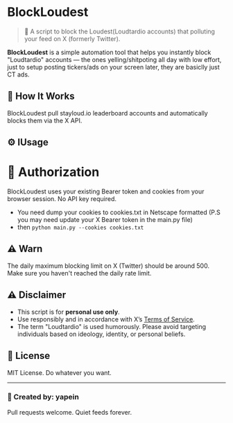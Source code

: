 # BlockLoudest

> 🛑 A script to block the Loudest(Loudtardio accounts) that polluting your feed on X (formerly Twitter).

**BlockLoudest** is a simple automation tool that helps you instantly block "Loudtardio" accounts — the ones yelling/shitpoting all day with low effort, just to setup posting tickers/ads on your screen later, they are basiclly just CT ads.

## 🧠 How It Works

BlockLoudest pull stayloud.io leaderboard accounts and automatically blocks them via the X API.

## ⚙️ IUsage

# 🔐 Authorization

BlockLoudest uses your existing Bearer token and cookies from your browser session. No API key required.

- You need dump your cookies to cookies.txt in Netscape formatted (P.S you may need update your X Bearer token in the main.py file)
- then `python main.py --cookies cookies.txt`

## ⚠️ Warn

The daily maximum blocking limit on X (Twitter) should be around 500. Make sure you haven't reached the daily rate limit.

## ⚠️ Disclaimer

- This script is for **personal use only**.
- Use responsibly and in accordance with X’s [Terms of Service](https://twitter.com/en/tos).
- The term "Loudtardio" is used humorously. Please avoid targeting individuals based on ideology, identity, or personal beliefs.

## 📄 License

MIT License. Do whatever you want.

---

### 👤 Created by: yapein
Pull requests welcome. Quiet feeds forever.
